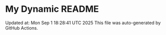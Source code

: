 # My Dynamic README
Updated at: Mon Sep  1 18:28:41 UTC 2025
This file was auto-generated by GitHub Actions.
